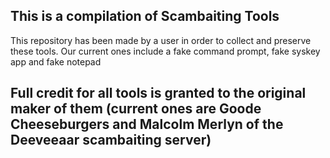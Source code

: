## This is a compilation of Scambaiting Tools
This repository has been made by a user in order to collect and preserve these tools. Our current ones include a fake command prompt, fake syskey app and fake notepad
## Full credit for all tools is granted to the original maker of them (current ones are Goode Cheeseburgers and Malcolm Merlyn of the Deeveeaar scambaiting server)
